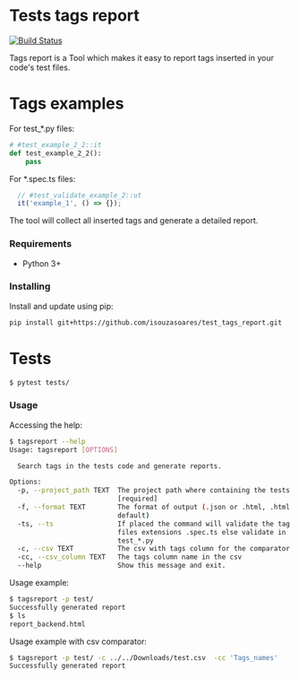 # Tests tags report

[![Build Status](https://travis-ci.org/isouzasoares/test_tags_report.svg?branch=master)](https://travis-ci.org/isouzasoares/test_tags_report)

Tags report is a Tool which makes it easy to report tags inserted in your code's test files.

# Tags examples

For test_*.py files:

```python
# #test_example_2_2::it
def test_example_2_2():
    pass
```

For *.spec.ts files:

```javascript
  // #test_validate_example_2::ut
  it('example_1', () => {});
```

The tool will collect all inserted tags and generate a detailed report.


### Requirements
- Python 3+

### Installing
Install and update using pip:

```sh
pip install git+https://github.com/isouzasoares/test_tags_report.git
```

# Tests

```sh
$ pytest tests/
``` 

### Usage
Accessing the help:
```sh
$ tagsreport --help
Usage: tagsreport [OPTIONS]

  Search tags in the tests code and generate reports.

Options:
  -p, --project_path TEXT  The project path where containing the tests
                           [required]
  -f, --format TEXT        The format of output (.json or .html, .html is
                           default)
  -ts, --ts                If placed the command will validate the tag in
                           files extensions .spec.ts else validate in
                           test_*.py
  -c, --csv TEXT           The csv with tags column for the comparator
  -cc, --csv_column TEXT   The tags column name in the csv
  --help                   Show this message and exit.
```

Usage example:
```sh
$ tagsreport -p test/
Successfully generated report
$ ls
report_backend.html
```

Usage example with csv comparator:
```sh
$ tagsreport -p test/ -c ../../Downloads/test.csv  -cc 'Tags_names'
Successfully generated report

```









